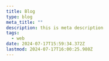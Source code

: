 ```yaml
---
title: Blog
type: blog
meta_title: ""
description: this is meta description
tags:
  - web
date: 2024-07-17T15:59:34.372Z
lastmod: 2024-07-17T16:00:25.980Z
---
```

